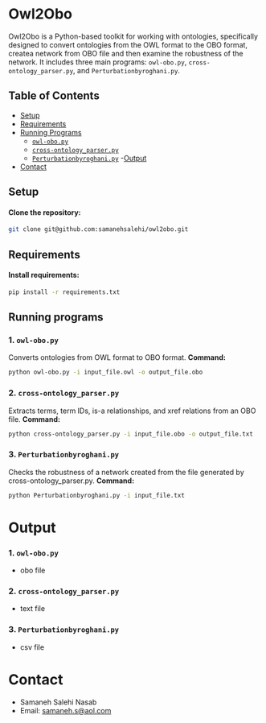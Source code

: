 # Owl2Obo

Owl2Obo is a Python-based toolkit for working with ontologies, specifically designed to convert ontologies from the OWL format to the OBO format, createa network from OBO file and then examine the robustness of the network. It includes three main programs: `owl-obo.py`, `cross-ontology_parser.py`, and `Perturbationbyroghani.py`.

## Table of Contents
- [Setup](#setup)
- [Requirements](#requirements)
- [Running Programs](#programs)
  - [`owl-obo.py`](#1-owl-obopy)
  - [`cross-ontology_parser.py`](#2-cross-ontology-parserpy)
  - [`Perturbationbyroghani.py`](#3-perturbationbyroghanipy)
-[Output](output)
- [Contact](#contact)

## Setup
#### Clone the repository:
```bash
git clone git@github.com:samanehsalehi/owl2obo.git
```
## Requirements
#### Install requirements:
```bash
pip install -r requirements.txt
```
## Running programs

### 1. `owl-obo.py`

Converts ontologies from OWL format to OBO format.
**Command:**
```bash
python owl-obo.py -i input_file.owl -o output_file.obo
```
### 2. `cross-ontology_parser.py`
Extracts terms, term IDs, is-a relationships, and xref relations from an OBO file.
**Command:**
```bash
python cross-ontology_parser.py -i input_file.obo -o output_file.txt
```
### 3. `Perturbationbyroghani.py`
Checks the robustness of a network created from the file generated by cross-ontology_parser.py.
**Command:**
```bash
python Perturbationbyroghani.py -i input_file.txt
```
# Output
### 1. `owl-obo.py`
- obo file 
### 2. `cross-ontology_parser.py`
- text file
### 3. `Perturbationbyroghani.py`
- csv file

# Contact
- Samaneh Salehi Nasab
- Email: samaneh.s@aol.com
